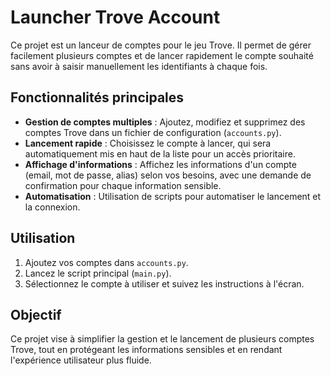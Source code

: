 

# Launcher Trove Account

Ce projet est un lanceur de comptes pour le jeu Trove. Il permet de gérer facilement plusieurs comptes et de lancer rapidement le compte souhaité sans avoir à saisir manuellement les identifiants à chaque fois.

## Fonctionnalités principales

- **Gestion de comptes multiples** : Ajoutez, modifiez et supprimez des comptes Trove dans un fichier de configuration (`accounts.py`).
- **Lancement rapide** : Choisissez le compte à lancer, qui sera automatiquement mis en haut de la liste pour un accès prioritaire.
- **Affichage d'informations** : Affichez les informations d'un compte (email, mot de passe, alias) selon vos besoins, avec une demande de confirmation pour chaque information sensible.
- **Automatisation** : Utilisation de scripts pour automatiser le lancement et la connexion.

## Utilisation

1. Ajoutez vos comptes dans `accounts.py`.
2. Lancez le script principal (`main.py`).
3. Sélectionnez le compte à utiliser et suivez les instructions à l'écran.

## Objectif

Ce projet vise à simplifier la gestion et le lancement de plusieurs comptes Trove, tout en protégeant les informations sensibles et en rendant l'expérience utilisateur plus fluide.
